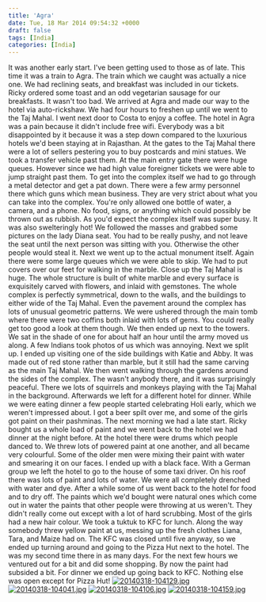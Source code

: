```yaml
---
title: 'Agra'
date: Tue, 18 Mar 2014 09:54:32 +0000
draft: false
tags: [India]
categories: [India]
---
```


It was another early start. I've been getting used to those as of late. This time it was a train to Agra. The train which we caught was actually a nice one. We had reclining seats, and breakfast was included in our tickets. Ricky ordered some toast and an odd vegetarian sausage for our breakfasts. It wasn't too bad. We arrived at Agra and made our way to the hotel via auto-rickshaw. We had four hours to freshen up until we went to the Taj Mahal. I went next door to Costa to enjoy a coffee. The hotel in Agra was a pain because it didn't include free wifi. Everybody was a bit disappointed by it because it was a step down compared to the luxurious hotels we'd been staying at in Rajasthan. At the gates to the Taj Mahal there were a lot of sellers pestering you to buy postcards and mini statues. We took a transfer vehicle past them. At the main entry gate there were huge queues. However since we had high value foreigner tickets we were able to jump straight past them. To get into the complex itself we had to go through a metal detector and get a pat down. There were a few army personnel there which guns which mean business. They are very strict about what you can take into the complex. You're only allowed one bottle of water, a camera, and a phone. No food, signs, or anything which could possibly be thrown out as rubbish. As you'd expect the complex itself was super busy. It was also swelteringly hot! We followed the masses and grabbed some pictures on the lady Diana seat. You had to be really pushy, and not leave the seat until the next person was sitting with you. Otherwise the other people would steal it. Next we went up to the actual monument itself. Again there were some large queues which we were able to skip. We had to put covers over our feet for walking in the marble. Close up the Taj Mahal is huge. The whole structure is built of white marble and every surface is exquisitely carved with flowers, and inlaid with gemstones. The whole complex is perfectly symmetrical, down to the walls, and the buildings to either wide of the Taj Mahal. Even the pavement around the complex has lots of unusual geometric patterns. We were ushered through the main tomb where there were two coffins both inlaid with lots of gems. You could really get too good a look at them though. We then ended up next to the towers. We sat in the shade of one for about half an hour until the army moved us along. A few Indians took photos of us which was annoying. Next we split up. I ended up visiting one of the side buildings with Katie and Abby. It was made out of red stone rather than marble, but it still had the same carving as the main Taj Mahal. We then went walking through the gardens around the sides of the complex. The wasn't anybody there, and it was surprisingly peaceful. There we lots of squirrels and monkeys playing with the Taj Mahal in the background. Afterwards we left for a different hotel for dinner. While we were eating dinner a few people started celebrating Holi early, which we weren't impressed about. I got a beer spilt over me, and some of the girls got paint on their pashminas. The next morning we had a late start. Ricky bought us a whole load of paint and we went back to the hotel we had dinner at the night before. At the hotel there were drums which people danced to. We threw lots of powered paint at one another, and all became very colourful. Some of the older men were mixing their paint with water and smearing it on our faces. I ended up with a black face. With a German group we left the hotel to go to the house of some taxi driver. On his roof there was lots of paint and lots of water. We were all completely drenched with water and dye. After a while some of us went back to the hotel for food and to dry off. The paints which we'd bought were natural ones which come out in water the paints that other people were throwing at us weren't. They didn't really come out except with a lot of hard scrubbing. Most of the girls had a new hair colour. We took a tuktuk to KFC for lunch. Along the way somebody threw yellow paint at us, messing up the fresh clothes Liana, Tara, and Maize had on. The KFC was closed until five anyway, so we ended up turning around and going to the Pizza Hut next to the hotel. The was my second time there in as many days. For the next few hours we ventured out for a bit and did some shopping. By now the paint had subsided a bit. For dinner we ended up going back to KFC. Nothing else was open except for Pizza Hut! [![20140318-104129.jpg](http://indiaana.files.wordpress.com/2014/03/20140318-104129.jpg)](http://indiaana.files.wordpress.com/2014/03/20140318-104129.jpg) [![20140318-104041.jpg](http://indiaana.files.wordpress.com/2014/03/20140318-104041.jpg)](http://indiaana.files.wordpress.com/2014/03/20140318-104041.jpg) [![20140318-104106.jpg](http://indiaana.files.wordpress.com/2014/03/20140318-104106.jpg)](http://indiaana.files.wordpress.com/2014/03/20140318-104106.jpg) [![20140318-104159.jpg](http://indiaana.files.wordpress.com/2014/03/20140318-104159.jpg)](http://indiaana.files.wordpress.com/2014/03/20140318-104159.jpg)